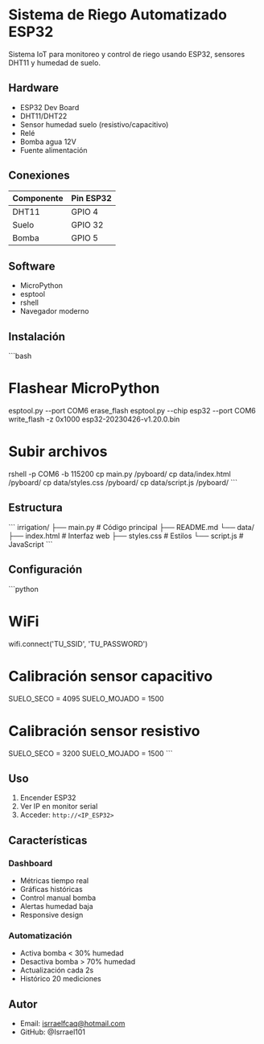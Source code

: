 # Sistema de Riego Automatizado ESP32

Sistema IoT para monitoreo y control de riego usando ESP32, sensores DHT11 y humedad de suelo.

## Hardware

- ESP32 Dev Board
- DHT11/DHT22
- Sensor humedad suelo (resistivo/capacitivo) 
- Relé
- Bomba agua 12V
- Fuente alimentación

## Conexiones

| Componente | Pin ESP32 |
|------------|-----------|
| DHT11      | GPIO 4    |
| Suelo      | GPIO 32   |
| Bomba      | GPIO 5    |

## Software

- MicroPython
- esptool
- rshell
- Navegador moderno

## Instalación

\```bash
# Flashear MicroPython
esptool.py --port COM6 erase_flash
esptool.py --chip esp32 --port COM6 write_flash -z 0x1000 esp32-20230426-v1.20.0.bin

# Subir archivos
rshell -p COM6 -b 115200
cp main.py /pyboard/
cp data/index.html /pyboard/
cp data/styles.css /pyboard/
cp data/script.js /pyboard/
\```

## Estructura

\```
irrigation/
├── main.py             # Código principal
├── README.md
└── data/
   ├── index.html     # Interfaz web
   ├── styles.css     # Estilos
   └── script.js      # JavaScript
\```

## Configuración

\```python
# WiFi
wifi.connect('TU_SSID', 'TU_PASSWORD')

# Calibración sensor capacitivo
SUELO_SECO = 4095
SUELO_MOJADO = 1500

# Calibración sensor resistivo  
SUELO_SECO = 3200
SUELO_MOJADO = 1500
\```

## Uso

1. Encender ESP32
2. Ver IP en monitor serial
3. Acceder: `http://<IP_ESP32>`

## Características

### Dashboard
- Métricas tiempo real
- Gráficas históricas
- Control manual bomba
- Alertas humedad baja
- Responsive design

### Automatización
- Activa bomba < 30% humedad
- Desactiva bomba > 70% humedad 
- Actualización cada 2s
- Histórico 20 mediciones

## Autor

- Email: isrraelfcaq@hotmail.com
- GitHub: @Isrrael101
